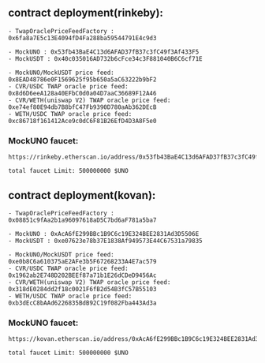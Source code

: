 ## contract deployment(rinkeby):
    - TwapOraclePriceFeedFactory : 0x6fa8a7E5c13E4094fD4Fa288ba59544791E4c9d3

    - MockUNO : 0x53fb43BaE4C13d6AFAD37fB37c3fC49f3Af433F5
    - MockUSDT : 0x40c035016AD732b6cFce34c3F881040B6C6cf71E

    - MockUNO/MockUSDT price feed: 0x8EAD48786e0F1569625f95b650a5aC63222b9bF2
    - CVR/USDC TWAP oracle price feed: 0x8d6D6eeA128a40EFbC0d0a04D7aaC36689F12A46
    - CVR/WETH(uniswap V2) TWAP oracle price feed: 0xe74ef80E94db7B8bfC47Fb9390D780aAb362DEcB
    - WETH/USDC TWAP oracle price feed: 0xc86718f161412Ace9c0dC6F81B26EfD4D3A8F5e0

### MockUNO faucet:
    https://rinkeby.etherscan.io/address/0x53fb43BaE4C13d6AFAD37fB37c3fC49f3Af433F5#writeContract

    total faucet Limit: 500000000 $UNO

## contract deployment(kovan):
    - TwapOraclePriceFeedFactory : 0x08851c9fAa2b1a96097618aD5C7bd6aF781a5ba7

    - MockUNO : 0xAcA6fE299BBc1B9C6c19E324BEE2831Ad3D5506E
    - MockUSDT : 0xe07623e78b37E1838Af949573E44C67531a79835

    - MockUNO/MockUSDT price feed: 0xe0b8C6a610375aE2AFe3b5F67268233A4E7ac579
    - CVR/USDC TWAP oracle price feed: 0x1962ab2E748D202BEEf87a71b1E26dCDeD9456Ac
    - CVR/WETH(uniswap V2) TWAP oracle price feed: 0x318dE0284dd2f18c0021F6fB2d54B3fC57B55103
    - WETH/USDC TWAP oracle price feed: 0xb3dEcC8bAAd6226835BdB92C19f082Fba443Ad3a

### MockUNO faucet:
    https://kovan.etherscan.io/address/0xAcA6fE299BBc1B9C6c19E324BEE2831Ad3D5506E#writeContract

    total faucet Limit: 500000000 $UNO
